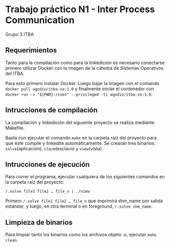 # Trabajo práctico N1 - Inter Process Communication

Grupo 3
ITBA

## Requerimientos

Tanto para la compilación como para la linkedición es necesario conectarse primero utilizar Docker con la imagen de la cátedra de Sistemas Operativos del ITBA.

Para esto primero instalar Docker. Luego bajar la imagen con el comando `docker pull agodio/itba-so:1.0` y finalmente iniciar el contenedor con `docker run -v "${PWD}:/root" --privileged -ti agodio/itba-so:1.0`.

## Intrucciones de compilación

La compilación y linkedición del siguiente proyecto se realiza mediante Makefile. 

Basta con ejecutar el comando `make` en la carpeta raíz del proyecto para que éste compile y linkedite automáticamente.
Se crearán tres binarios: `solve`(aplicación), `slave`(esclavo) y `view`(vista).

## Intrucciones de ejecución

Para correr el programa, ejecutar cualquiera de los siguientes comandos en la carpeta raíz del proyecto:

`/.solve file1 file2 … file_n | ./view`

Primero `/.solve file1 file2 … file_n` que imprimirá shm_name por salida estándar, y luego, en otra terminal o en foreground, `/.solve shm_name`.

## Limpieza de binarios

Para limpiar tanto los binarios como los archivos objeto .o, ejecutar `make clean`.




